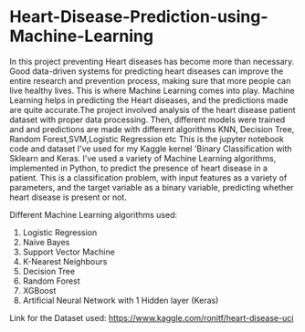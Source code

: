 # Heart-Disease-Prediction-using-Machine-Learning

In this project preventing Heart diseases has become more than necessary. Good data-driven systems for predicting heart diseases can improve the entire research and prevention process, making sure that more people can live healthy lives. This is where Machine Learning comes into play. Machine Learning helps in predicting the Heart diseases, and the predictions made are quite accurate.The project involved analysis of the heart disease patient dataset with proper data processing. Then, different models were trained and and predictions are made with different algorithms KNN, Decision Tree, Random Forest,SVM,Logistic Regression etc
This is the jupyter notebook code and dataset I've used for my Kaggle kernel 'Binary Classification with Sklearn and Keras. I've used a variety of Machine Learning algorithms, implemented in Python, to predict the presence of heart disease in a patient. This is a classification problem, with input features as a variety of parameters, and the target variable as a binary variable, predicting whether heart disease is present or not.

Different Machine Learning algorithms used:
1. Logistic Regression 
2. Naive Bayes 
3. Support Vector Machine
4. K-Nearest Neighbours 
5. Decision Tree 
6. Random Forest 
7. XGBoost 
8. Artificial Neural Network with 1 Hidden layer (Keras)

Link for the Dataset used: https://www.kaggle.com/ronitf/heart-disease-uci

